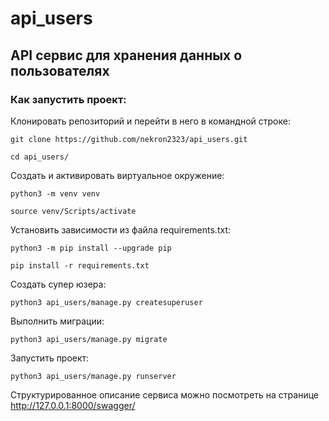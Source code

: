# api_users
## API сервис для хранения данных о пользователях


### Как запустить проект:

Клонировать репозиторий и перейти в него в командной строке:

```
git clone https://github.com/nekron2323/api_users.git
```

```
cd api_users/
```

Cоздать и активировать виртуальное окружение:

```
python3 -m venv venv
```

```
source venv/Scripts/activate
```

Установить зависимости из файла requirements.txt:

```
python3 -m pip install --upgrade pip
```

```
pip install -r requirements.txt
```

Создать супер юзера:

```
python3 api_users/manage.py createsuperuser
```

Выполнить миграции:

```
python3 api_users/manage.py migrate
```

Запустить проект:

```
python3 api_users/manage.py runserver
```

Структурированное описание сервиса можно посмотреть на странице http://127.0.0.1:8000/swagger/
